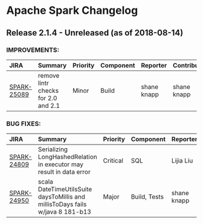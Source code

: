 
<!---
# Licensed to the Apache Software Foundation (ASF) under one
# or more contributor license agreements.  See the NOTICE file
# distributed with this work for additional information
# regarding copyright ownership.  The ASF licenses this file
# to you under the Apache License, Version 2.0 (the
# "License"); you may not use this file except in compliance
# with the License.  You may obtain a copy of the License at
#
#     http://www.apache.org/licenses/LICENSE-2.0
#
# Unless required by applicable law or agreed to in writing, software
# distributed under the License is distributed on an "AS IS" BASIS,
# WITHOUT WARRANTIES OR CONDITIONS OF ANY KIND, either express or implied.
# See the License for the specific language governing permissions and
# limitations under the License.
-->
# Apache Spark Changelog

## Release 2.1.4 - Unreleased (as of 2018-08-14)



### IMPROVEMENTS:

| JIRA | Summary | Priority | Component | Reporter | Contributor |
|:---- |:---- | :--- |:---- |:---- |:---- |
| [SPARK-25089](https://issues.apache.org/jira/browse/SPARK-25089) | remove lintr checks for 2.0 and 2.1 |  Minor | Build | shane knapp | shane knapp |


### BUG FIXES:

| JIRA | Summary | Priority | Component | Reporter | Contributor |
|:---- |:---- | :--- |:---- |:---- |:---- |
| [SPARK-24809](https://issues.apache.org/jira/browse/SPARK-24809) | Serializing LongHashedRelation in executor may result in data error |  Critical | SQL | Lijia Liu | Lijia Liu |
| [SPARK-24950](https://issues.apache.org/jira/browse/SPARK-24950) | scala DateTimeUtilsSuite daysToMillis and millisToDays fails w/java 8 181-b13 |  Major | Build, Tests | shane knapp | Chris Martin |


